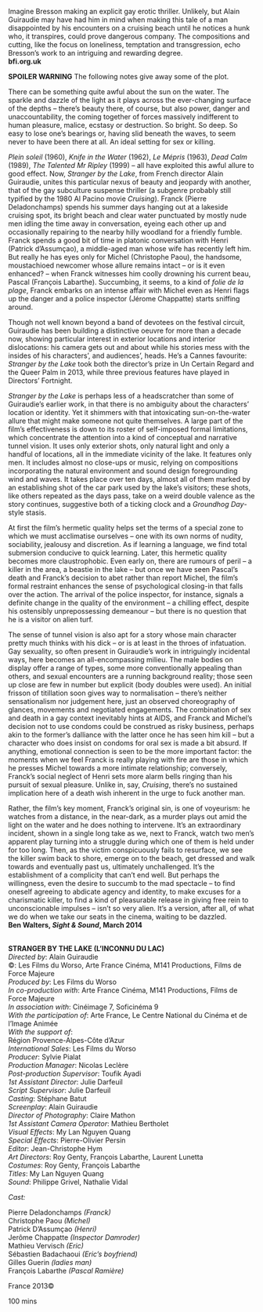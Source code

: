 

Imagine Bresson making an explicit gay erotic thriller. Unlikely, but  Alain Guiraudie may have had him in mind when making this tale of a man disappointed by his encounters on a cruising beach until he notices a hunk who, it transpires, could prove dangerous company. The compositions and cutting, like the focus on loneliness, temptation and transgression, echo Bresson’s work to an intriguing and rewarding degree.  
**bfi.org.uk**

**SPOILER WARNING** The following notes give away some of the plot.

There can be something quite awful about the sun on the water. The sparkle and dazzle of the light as it plays across the ever-changing surface of the depths – there’s beauty there, of course, but also power, danger and unaccountability, the coming together of forces massively indifferent to human pleasure, malice, ecstasy or destruction. So bright. So deep. So easy to lose one’s bearings or, having slid beneath the waves, to seem never to have been there at all. An ideal setting for sex or killing.

_Plein soleil_ (1960), _Knife in the Water_ (1962), _Le Mépris_ (1963), _Dead Calm_ (1989), _The Talented Mr Ripley_ (1999) – all have exploited this awful allure to good effect. Now, _Stranger by the Lake_, from French director Alain Guiraudie, unites this particular nexus of beauty and jeopardy with another, that of the gay subculture suspense thriller (a subgenre probably still typified by the 1980 Al Pacino movie _Cruising_). Franck (Pierre Deladonchamps) spends his summer days hanging out at a lakeside cruising spot, its bright beach and clear water punctuated by mostly nude men idling the time away in conversation, eyeing each other up and occasionally repairing to the nearby hilly woodland for a friendly fumble. Franck spends a good bit of time in platonic conversation with Henri (Patrick d’Assumçao), a middle-aged man whose wife has recently left him. But really he has eyes only for Michel (Christophe Paou), the handsome, moustachioed newcomer whose allure remains intact – or is it even enhanced? – when Franck witnesses him coolly drowning his current beau, Pascal (François Labarthe). Succumbing, it seems, to a kind of _folie de la plage_, Franck embarks on an intense affair with Michel even as Henri flags up the danger and a police inspector (Jérome Chappatte) starts sniffing around.

Though not well known beyond a band of devotees on the festival circuit, Guiraudie has been building a distinctive oeuvre for more than a decade now, showing particular interest in exterior locations and interior dislocations: his camera gets out and about while his stories mess with the insides of his characters’, and audiences’, heads. He’s a Cannes favourite: _Stranger by the Lake_ took both the director’s prize in Un Certain Regard and the Queer Palm in 2013, while three previous features have played in Directors’ Fortnight.

_Stranger by the Lake_ is perhaps less of a headscratcher than some of Guiraudie’s earlier work, in that there is no ambiguity about the characters’ location or identity. Yet it shimmers with that intoxicating sun-on-the-water allure that might make someone not quite themselves. A large part of the film’s effectiveness is down to its roster of self-imposed formal limitations, which concentrate the attention into a kind of conceptual and narrative tunnel vision. It uses only exterior shots, only natural light and only a handful of locations, all in the immediate vicinity of the lake. It features only men. It includes almost no close-ups or music, relying on compositions incorporating the natural environment and sound design foregrounding wind and waves. It takes place over ten days, almost all of them marked by an establishing shot of the car park used by the lake’s visitors; these shots, like others repeated as the days pass, take on a weird double valence as the story continues, suggestive both of a ticking clock and a _Groundhog Day_-style stasis.

At first the film’s hermetic quality helps set the terms of a special zone to which we must acclimatise ourselves – one with its own norms of nudity, sociability, jealousy and discretion. As if learning a language, we find total submersion conducive to quick learning. Later, this hermetic quality becomes more claustrophobic. Even early on, there are rumours of peril – a killer in the area, a beastie in the lake – but once we have seen Pascal’s death and Franck’s decision to abet rather than report Michel, the film’s formal restraint enhances the sense of psychological closing-in that falls over the action. The arrival of the police inspector, for instance, signals a definite change in the quality of the environment – a chilling effect, despite his ostensibly unprepossessing demeanour – but there is no question that he is a visitor on alien turf.

The sense of tunnel vision is also apt for a story whose main character pretty much thinks with his dick – or is at least in the throes of infatuation.  Gay sexuality, so often present in Guiraudie’s work in intriguingly incidental ways, here becomes an all-encompassing milieu. The male bodies on display offer a range of types, some more conventionally appealing than others, and sexual encounters are a running background reality; those seen up close are few in number but explicit (body doubles were used). An initial frisson of titillation soon gives way to normalisation – there’s neither sensationalism nor judgement here, just an observed choreography of glances, movements and negotiated engagements. The combination of sex and death in a gay context inevitably hints at AIDS, and Franck and Michel’s decision not to use condoms could be construed as risky business, perhaps akin to the former’s dalliance with the latter once he has seen him kill – but a character who does insist on condoms for oral sex is made a bit absurd. If anything, emotional connection is seen to be the more important factor: the moments when we feel Franck is really playing with fire are those in which he presses Michel towards a more intimate relationship; conversely, Franck’s social neglect of Henri sets more alarm bells ringing than his pursuit of sexual pleasure. Unlike in, say, _Cruising_, there’s no sustained implication here of a death wish inherent in the urge to fuck another man.

Rather, the film’s key moment, Franck’s original sin, is one of voyeurism: he watches from a distance, in the near-dark, as a murder plays out amid the light on the water and he does nothing to intervene. It’s an extraordinary incident, shown in a single long take as we, next to Franck, watch two men’s apparent play turning into a struggle during which one of them is held under for too long. Then, as the victim conspicuously fails to resurface, we see the killer swim back to shore, emerge on to the beach, get dressed and walk towards and eventually past us, ultimately unchallenged. It’s the establishment of a complicity that can’t end well. But perhaps the willingness, even the desire to succumb to the mad spectacle – to find oneself agreeing to abdicate agency and identity, to make excuses for a charismatic killer, to find a kind of pleasurable release in giving free rein to unconscionable impulses – isn’t so very alien. It’s a version, after all, of what we do when we take our seats in the cinema, waiting to be dazzled.  
**Ben Walters, _Sight & Sound_, March 2014**
<br><br>

**STRANGER BY THE LAKE (L’INCONNU DU LAC)**  
_Directed by_: Alain Guiraudie  
©: Les Films du Worso, Arte France Cinéma,  M141 Productions, Films de Force Majeure  
_Produced by_: Les Films du Worso  
_In co-production with_: Arte France Cinéma,  M141 Productions, Films de Force Majeure  
_In association with_: Cinéimage 7, Soficinéma 9  
_With the participation of_: Arte France,  Le Centre National du Cinéma et de l’Image Animée  
_With the support of_:  
Région Provence-Alpes-Côte d’Azur  
_International Sales_: Les Films du Worso  
_Producer_: Sylvie Pialat  
_Production Manager_: Nicolas Leclère  
_Post-production Supervisor_: Toufik Ayadi  
_1st Assistant Director_: Julie Darfeuil  
_Script Supervisor_: Julie Darfeuil  
_Casting_: Stéphane Batut  
_Screenplay_: Alain Guiraudie  
_Director of Photography_: Claire Mathon  
_1st Assistant Camera Operator_: Mathieu Bertholet  
_Visual Effects_: My Lan Nguyen Quang  
_Special Effects_: Pierre-Olivier Persin  
_Editor_: Jean-Christophe Hym  
_Art Directors_: Roy Genty, François Labarthe, Laurent Lunetta  
_Costumes_: Roy Genty, François Labarthe  
_Titles_: My Lan Nguyen Quang  
_Sound_: Philippe Grivel, Nathalie Vidal

_Cast:_

Pierre Deladonchamps _(Franck)_  
Christophe Paou _(Michel)_  
Patrick D’Assumçao _(Henri)_  
Jerôme Chappatte _(Inspector Damroder)_  
Mathieu Vervisch _(Eric)_  
Sébastien Badachaoui _(Eric’s boyfriend)_  
Gilles Guerin _(ladies man)_  
François Labarthe _(Pascal Ramière)_

France 2013©

100 mins
<!--stackedit_data:
eyJoaXN0b3J5IjpbMjA4NTg5Nzk1MV19
-->